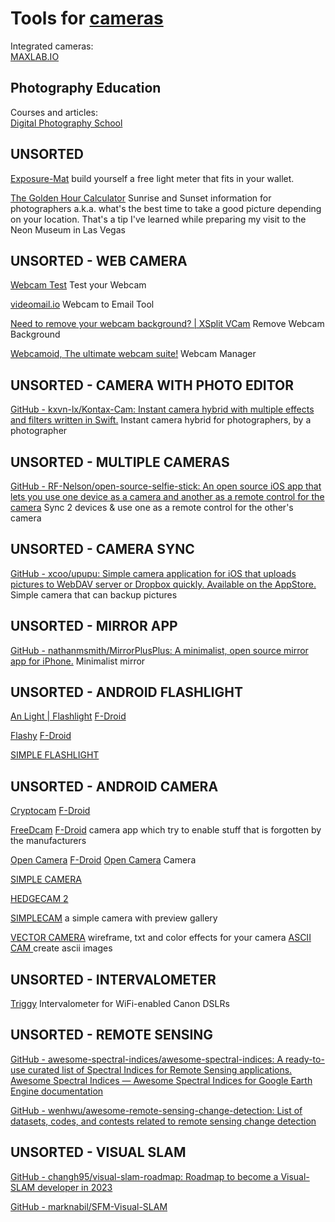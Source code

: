 
# Tools for [cameras](https://trendless.tech/camera/)

Integrated cameras:  
[MAXLAB.IO](https://maxlab.io/store/)

## Photography Education

Courses and articles:  
[Digital Photography School](https://digital-photography-school.com/)

## UNSORTED

[Exposure-Mat](http://expomat.tripod.com)
build yourself a free light meter that fits in your wallet.

[The Golden Hour Calculator](http://www.golden-hour.com/)
Sunrise and Sunset information for photographers
a.k.a. what's the best time to take a good picture depending on your location. That's a tip I've learned while preparing my visit to the Neon Museum in Las Vegas

## UNSORTED - WEB CAMERA

[Webcam Test](https://webcamtests.com/)
Test your Webcam

[videomail.io](https://www.videomail.io/)
Webcam to Email Tool

[Need to remove your webcam background? | XSplit VCam](https://www.xsplit.com/vcam)
Remove Webcam Background

[Webcamoid, The ultimate webcam suite!](https://webcamoid.github.io/)
Webcam Manager

## UNSORTED - CAMERA WITH PHOTO EDITOR

[GitHub - kxvn-lx/Kontax-Cam: Instant camera hybrid with multiple effects and filters written in Swift.](https://github.com/kxvn-lx/Kontax-Cam)
Instant camera hybrid for photographers, by a photographer

## UNSORTED - MULTIPLE CAMERAS

[GitHub - RF-Nelson/open-source-selfie-stick: An open source iOS app that lets you use one device as a camera and another as a remote control for the camera](https://github.com/RF-Nelson/open-source-selfie-stick)
Sync 2 devices & use one as a remote control for the other's camera

## UNSORTED - CAMERA SYNC

[GitHub - xcoo/upupu: Simple camera application for iOS that uploads pictures to WebDAV server or Dropbox quickly. Available on the AppStore.](https://github.com/xcoo/upupu)
Simple camera that can backup pictures

## UNSORTED - MIRROR APP

[GitHub - nathanmsmith/MirrorPlusPlus: A minimalist, open source mirror app for iPhone.](https://github.com/nathanmsmith/MirrorPlusPlus)
Minimalist mirror

## UNSORTED - ANDROID FLASHLIGHT

[An Light | Flashlight](https://github.com/neophtex/An-Light-Flashlight)
[F-Droid](https://f-droid.org/app/com.series.anlight)

[Flashy](https://github.com/Crazy-Marvin/Flashy)
[F-Droid](https://f-droid.org/app/rocks.poopjournal.flashy)

[SIMPLE FLASHLIGHT](https://github.com/SimpleMobileTools/Simple-Flashlight)

## UNSORTED - ANDROID CAMERA

[Cryptocam](https://gitlab.com/cryptocam/cryptocam)
[F-Droid](https://f-droid.org/app/com.tnibler.cryptocam)

[FreeDcam](https://github.com/KillerInk/FreeDcam)
[F-Droid](https://www.f-droid.org/app/troop.com.freedcam)
camera app which try to enable stuff that is forgotten by the manufacturers

[Open Camera](https://sourceforge.net/projects/opencamera/)
[F-Droid](https://f-droid.org/app/net.sourceforge.opencamera)
[Open Camera](https://f-droid.org/packages/net.sourceforge.opencamera)
Camera

[SIMPLE CAMERA](https://github.com/SimpleMobileTools/Simple-Camera)

[HEDGECAM 2](https://play.google.com/store/apps/details?id=com.caddish_hedgehog.hedgecam2)

[SIMPLECAM](https://play.google.com/store/apps/details?id=com.protectsoft.simplecam)
a simple camera with preview gallery

[VECTOR CAMERA](https://play.google.com/store/apps/details?id=com.dozingcatsoftware.vectorcamera)
wireframe, txt and color effects for your camera
[ASCII CAM ](https://play.google.com/store/apps/details?id=com.dozingcatsoftware.asciicam)
create ascii images

## UNSORTED - INTERVALOMETER

[Triggy](https://github.com/jnordberg/triggy)
Intervalometer for WiFi-enabled Canon DSLRs

## UNSORTED - REMOTE SENSING

[GitHub - awesome-spectral-indices/awesome-spectral-indices: A ready-to-use curated list of Spectral Indices for Remote Sensing applications.](https://github.com/awesome-spectral-indices/awesome-spectral-indices)
[Awesome Spectral Indices — Awesome Spectral Indices for Google Earth Engine documentation](https://awesome-ee-spectral-indices.readthedocs.io/en/latest/)

[GitHub - wenhwu/awesome-remote-sensing-change-detection: List of datasets, codes, and contests related to remote sensing change detection](https://github.com/wenhwu/awesome-remote-sensing-change-detection)

## UNSORTED - VISUAL SLAM

[GitHub - changh95/visual-slam-roadmap: Roadmap to become a Visual-SLAM developer in 2023](https://github.com/changh95/visual-slam-roadmap)

[GitHub - marknabil/SFM-Visual-SLAM](https://github.com/marknabil/SFM-Visual-SLAM)
